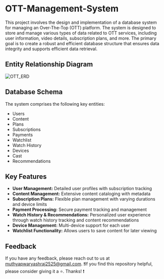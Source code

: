 # OTT-Management-System
This project involves the design and implementation of a database system for managing an Over-The-Top (OTT) platform. The system is designed to store and manage various types of data related to OTT services, including user information, video details, subscription plans, and more. The primary goal is to create a robust and efficient database structure that ensures data integrity and supports efficient data retrieval.
## Entity Relationship Diagram
![OTT_ERD](https://github.com/Yashraj-Muthyapwar/OTT-Management-System/assets/76719689/7984f1b7-3951-49ba-86ab-6c6039964983)
## Database Schema
The system comprises the following key entities:
- Users
- Content
- Plans
- Subscriptions
- Payments
- Watchlist
- Watch History
- Devices
- Cast
- Recommendations
## Key Features
- **User Management:** Detailed user profiles with subscription tracking
- **Content Management:** Extensive content cataloging with metadata
- **Subscription Plans:** Flexible plan management with varying durations and device limits
- **Payment Processing:** Secure payment tracking and management
- **Watch History & Recommendations:** Personalized user experience through watch history tracking and content recommendations
- **Device Management:** Multi-device support for each user
- **Watchlist Functionality:** Allows users to save content for later viewing
## Feedback
If you have any feedback, please reach out to us at muthyapwaryashraj2525@gmail.com. 
❗If you find this repository helpful, please consider giving it a ⭐. Thanks! ❗
